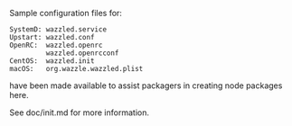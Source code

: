 Sample configuration files for:
```
SystemD: wazzled.service
Upstart: wazzled.conf
OpenRC:  wazzled.openrc
         wazzled.openrcconf
CentOS:  wazzled.init
macOS:   org.wazzle.wazzled.plist
```
have been made available to assist packagers in creating node packages here.

See doc/init.md for more information.
